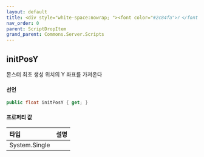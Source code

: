 ```yaml
---
layout: default
title: <div style="white-space:nowrap; "><font color="#2c84fa">𝑓 </font>initPosY</div>
nav_order: 0
parent: ScriptDropItem
grand_parent: Commons.Server.Scripts
---
```


## initPosY
몬스터 최초 생성 위치의 Y 좌표를 가져온다

#### 선언
```cs
public float initPosY { get; }
```

#### 프로퍼티 값

|타입|설명|
|:-|:-|
|System.Single|